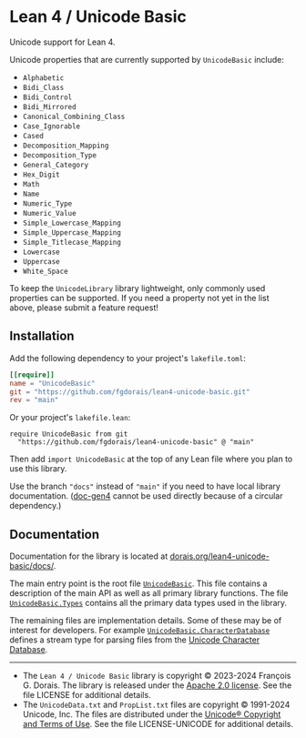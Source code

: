# Lean 4 / Unicode Basic

Unicode support for Lean 4.

Unicode properties that are currently supported by `UnicodeBasic` include:

* `Alphabetic`
* `Bidi_Class`
* `Bidi_Control`
* `Bidi_Mirrored`
* `Canonical_Combining_Class`
* `Case_Ignorable`
* `Cased`
* `Decomposition_Mapping`
* `Decomposition_Type`
* `General_Category`
* `Hex_Digit`
* `Math`
* `Name`
* `Numeric_Type`
* `Numeric_Value`
* `Simple_Lowercase_Mapping`
* `Simple_Uppercase_Mapping`
* `Simple_Titlecase_Mapping`
* `Lowercase`
* `Uppercase`
* `White_Space`

To keep the `UnicodeLibrary` library lightweight, only commonly used properties can be supported. If you need a property not yet in the list above, please submit a feature request!

## Installation

Add the following dependency to your project's `lakefile.toml`:

```toml
[[require]]
name = "UnicodeBasic"
git = "https://github.com/fgdorais/lean4-unicode-basic.git"
rev = "main"
```

Or your project's `lakefile.lean`:

```lean
require UnicodeBasic from git
  "https://github.com/fgdorais/lean4-unicode-basic" @ "main"
```

Then add `import UnicodeBasic` at the top of any Lean file where you plan to use this library.

Use the branch `"docs"` instead of `"main"` if you need to have local library documentation. ([doc-gen4](https://github.com/leanprover/doc-gen4) cannot be used directly because of a circular dependency.)

## Documentation

Documentation for the library is located at [dorais.org/lean4-unicode-basic/docs/](https://www.dorais.org/lean4-unicode-basic/docs/).

The main entry point is the root file [`UnicodeBasic`](https://www.dorais.org/lean4-unicode-basic/docs/UnicodeBasic.html). This file contains a description of the main API as well as all primary library functions. The file [`UnicodeBasic.Types`](https://www.dorais.org/lean4-unicode-basic/docs/UnicodeBasic/Types.html) contains all the primary data types used in the library.

The remaining files are implementation details. Some of these may be of interest for developers. For example [`UnicodeBasic.CharacterDatabase`](https://www.dorais.org/lean4-unicode-basic/docs/UnicodeBasic/CharacterDatabase.html) defines a stream type for parsing files from the [Unicode Character Database](https://www.unicode.org/Public/UCD/latest/ucd/).

-----

* The `Lean 4 / Unicode Basic` library is copyright © 2023-2024 François G. Dorais. The library is released under the [Apache 2.0 license](http://www.apache.org/licenses/LICENSE-2.0). See the file LICENSE for additional details.
* The `UnicodeData.txt` and `PropList.txt` files are copyright © 1991-2024 Unicode, Inc. The files are distributed under the [Unicode® Copyright and Terms of Use](https://www.unicode.org/copyright.html). See the file LICENSE-UNICODE for additional details.
